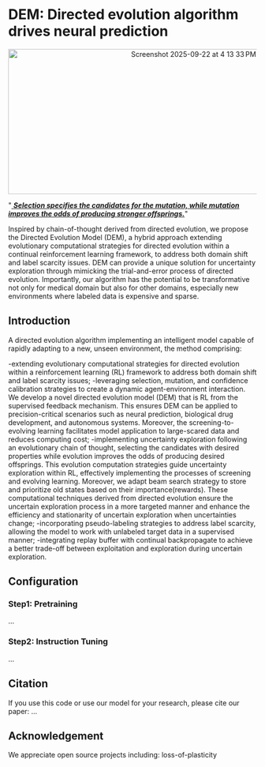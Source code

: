 # DEM: Directed evolution algorithm drives neural prediction
<p align="center">
<img width="736" height="294" alt="Screenshot 2025-09-22 at 4 13 33 PM" src="https://github.com/user-attachments/assets/167bdd7a-a674-4ba1-90d2-7f7d435a5704" />
</p>

"<u align="center"> ***Selection specifies the candidates for the mutation, while mutation improves the odds of producing stronger offsprings.***</u>"

Inspired by chain-of-thought derived from directed evolution, we propose the Directed Evolution Model (DEM), a hybrid approach extending evolutionary computational strategies for directed evolution within a continual reinforcement learning framework, to address both domain shift and label scarcity issues. DEM can provide a unique solution for uncertainty exploration through mimicking the trial-and-error process of directed evolution. Importantly, our algorithm has the potential to be transformative not only for medical domain but also for other domains, especially new environments where labeled data is expensive and sparse.


## Introduction

A directed evolution algorithm implementing an intelligent model capable of rapidly adapting to a new, unseen environment, the method comprising:

-extending evolutionary computational strategies for directed evolution within a reinforcement learning (RL) framework to address both domain shift and label scarcity issues;
-leveraging selection, mutation, and confidence calibration strategies to create a dynamic agent-environment interaction. We develop a novel directed evolution model (DEM) that is RL from the supervised feedback mechanism. This ensures DEM can be applied to precision-critical scenarios such as neural prediction, biological drug development, and autonomous systems. Moreover, the screening-to-evolving learning facilitates model application to large-scared data and reduces computing cost;
-implementing uncertainty exploration following an evolutionary chain of thought, selecting the candidates with desired properties while evolution improves the odds of producing desired offsprings. This evolution computation strategies guide uncertainty exploration within RL, effectively implementing the processes of screening and evolving learning. Moreover, we adapt beam search strategy to store and prioritize old states based on their importance(rewards). These computational techniques derived from directed evolution ensure the uncertain exploration process in a more targeted manner and enhance the efficiency and stationarity of uncertain exploration when uncertainties change;
-incorporating pseudo-labeling strategies to address label scarcity, allowing the model to work with unlabeled target data in a supervised manner;
-integrating replay buffer with continual backpropagate to achieve a better trade-off between exploitation and exploration during uncertain exploration.


## Configuration
### Step1: Pretraining
...
### Step2: Instruction Tuning
...

## Citation
If you use this code or use our model for your research, please cite our paper:
...

## Acknowledgement

We appreciate open source projects including: loss-of-plasticity
